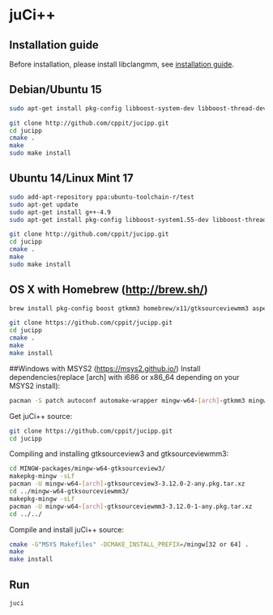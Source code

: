 # juCi++
## Installation guide ##
Before installation, please install libclangmm, see [installation guide](http://github.com/cppit/libclangmm/blob/master/docs/install.md).

## Debian/Ubuntu 15
```sh
sudo apt-get install pkg-config libboost-system-dev libboost-thread-dev libboost-filesystem-dev libboost-log-dev libgtkmm-3.0-dev libgtksourceviewmm-3.0-dev aspell-en libaspell-dev git
```
```sh
git clone http://github.com/cppit/jucipp.git
cd jucipp
cmake .
make
sudo make install
```

## Ubuntu 14/Linux Mint 17
```sh
sudo add-apt-repository ppa:ubuntu-toolchain-r/test
sudo apt-get update
sudo apt-get install g++-4.9
sudo apt-get install pkg-config libboost-system1.55-dev libboost-thread1.55-dev libboost-filesystem1.55-dev libboost-log1.55-dev libgtkmm-3.0-dev libgtksourceviewmm-3.0-dev aspell-en libaspell-dev git
```
```sh
git clone http://github.com/cppit/jucipp.git
cd jucipp
cmake .
make
sudo make install
```

## OS X with Homebrew (http://brew.sh/)
```sh
brew install pkg-config boost gtkmm3 homebrew/x11/gtksourceviewmm3 aspell git
```

```sh
git clone https://github.com/cppit/jucipp.git
cd jucipp
cmake .
make
make install
```

##Windows with MSYS2 (https://msys2.github.io/)
Install dependencies(replace [arch] with i686 or x86_64 depending on your MSYS2 install):
```sh
pacman -S patch autoconf automake-wrapper mingw-w64-[arch]-gtkmm3 mingw-w64-[arch]-boost mingw-w64-[arch]-aspell mingw-w64-[arch]-aspell-en git
```

Get juCi++ source:
```sh
git clone https://github.com/cppit/jucipp.git
cd jucipp
```

Compiling and installing gtksourceview3 and gtksourceviewmm3:
```sh
cd MINGW-packages/mingw-w64-gtksourceview3/
makepkg-mingw -sLf
pacman -U mingw-w64-[arch]-gtksourceview3-3.12.0-2-any.pkg.tar.xz
cd ../mingw-w64-gtksourceviewmm3/
makepkg-mingw -sLf
pacman -U mingw-w64-[arch]-gtksourceviewmm3-3.12.0-1-any.pkg.tar.xz
cd ../../
```

Compile and install juCi++ source:
```sh
cmake -G"MSYS Makefiles" -DCMAKE_INSTALL_PREFIX=/mingw[32 or 64] .
make
make install
```

<!--
## Windows with Cygwin (https://www.cygwin.com/)
**Make sure the PATH environment variable does not include paths to non-Cygwin cmake, make and g++.**

Select and install the following packages from the Cygwin-installer:
```
pkg-config libboost-devel libgtkmm3.0-devel libgtksourceviewmm3.0-devel xinit
```
Then run the following in the Cygwin Terminal:
```sh
git clone https://github.com/cppit/jucipp.git
cd jucipp
cmake .
make
make install
```

Note that we are currently working on a Windows-version without the need of an X-server.
-->

## Run
```sh
juci
```

<!--
#### Windows
```sh
startxwin /usr/local/bin/juci
```
-->
